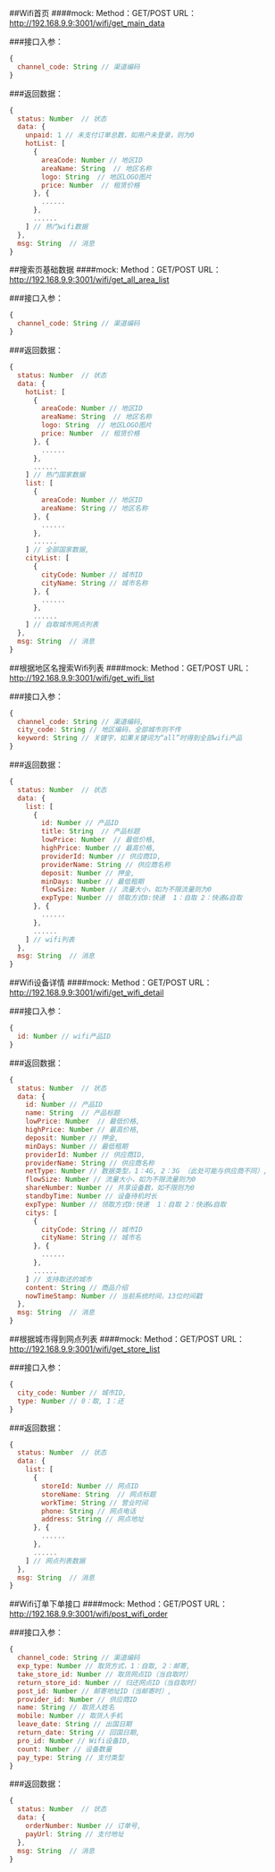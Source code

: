 ##Wifi首页
####mock:
Method：GET/POST
URL：<http://192.168.9.9:3001/wifi/get_main_data>

###接口入参：
```javascript
{
  channel_code: String // 渠道编码
}
```

###返回数据：
```javascript
{
  status: Number  // 状态
  data: {
    unpaid: 1 // 未支付订单总数，如用户未登录，则为0
    hotList: [
      {
        areaCode: Number // 地区ID
        areaName: String  // 地区名称
        logo: String  // 地区LOGO图片
        price: Number  // 租赁价格
      }, {
        ......
      },
      ......
    ] // 热门wifi数据
  },
  msg: String  // 消息
}
```


##搜索页基础数据
####mock:
Method：GET/POST
URL：<http://192.168.9.9:3001/wifi/get_all_area_list>

###接口入参：
```javascript
{
  channel_code: String // 渠道编码
}
```

###返回数据：
```javascript
{
  status: Number  // 状态
  data: {
    hotList: [
      {
        areaCode: Number // 地区ID
        areaName: String  // 地区名称
        logo: String  // 地区LOGO图片
        price: Number  // 租赁价格
      }, {
        ......
      },
      ......
    ] // 热门国家数据
    list: [
      {
        areaCode: Number // 地区ID
        areaName: String // 地区名称
      }, {
        ......
      },
      ......
    ] // 全部国家数据,
    cityList: [
      {
        cityCode: Number // 城市ID
        cityName: String // 城市名称
      }, {
        ......
      },
      ......
    ] // 自取城市网点列表
  },
  msg: String  // 消息
}
```


##根据地区名搜索Wifi列表
####mock:
Method：GET/POST
URL：<http://192.168.9.9:3001/wifi/get_wifi_list>

###接口入参：
```javascript
{
  channel_code: String // 渠道编码,
  city_code: String // 地区编码，全部城市则不传
  keyword: String // 关键字，如果关键词为“all”时得到全部wifi产品
}
```

###返回数据：
```javascript
{
  status: Number  // 状态
  data: {
    list: [
      {
        id: Number // 产品ID
        title: String  // 产品标题
        lowPrice: Number  // 最低价格,
        highPrice: Number // 最高价格,
        providerId: Number // 供应商ID,
        providerName: String // 供应商名称
        deposit: Number // 押金,
        minDays: Number // 最低租期
        flowSize: Number // 流量大小，如为不限流量则为0
        expType: Number // 领取方式0:快递  1：自取 2：快递&自取
      }, {
        ......
      },
      ......
    ] // wifi列表
  },
  msg: String  // 消息
}
```


##Wifi设备详情
####mock:
Method：GET/POST
URL：<http://192.168.9.9:3001/wifi/get_wifi_detail>

###接口入参：
```javascript
{
  id: Number // wifi产品ID
}
```

###返回数据：
```javascript
{
  status: Number  // 状态
  data: {
    id: Number // 产品ID
    name: String  // 产品标题
    lowPrice: Number  // 最低价格,
    highPrice: Number // 最高价格,
    deposit: Number // 押金,
    minDays: Number // 最低租期
    providerId: Number // 供应商ID,
    providerName: String // 供应商名称
    netType: Number // 数据类型，1：4G, 2：3G （此处可能与供应商不同）,
    flowSize: Number // 流量大小，如为不限流量则为0
    shareNumber: Number // 共享设备数，如不限则为0
    standbyTime: Number // 设备待机时长
    expType: Number // 领取方式0:快递  1：自取 2：快递&自取
    citys: [
      {
        cityCode: String // 城市ID
        cityName: String // 城市名
      }, {
        ......
      },
      ......
    ] // 支持取还的城市
    content: String // 商品介绍
    nowTimeStamp: Number // 当前系统时间，13位时间戳
  },
  msg: String  // 消息
}
```


##根据城市得到网点列表
####mock:
Method：GET/POST
URL：<http://192.168.9.9:3001/wifi/get_store_list>

###接口入参：
```javascript
{
  city_code: Number // 城市ID,
  type: Number // 0：取, 1：还
}
```

###返回数据：
```javascript
{
  status: Number  // 状态
  data: {
    list: [
      {
        storeId: Number // 网点ID
        storeName: String  // 网点标题
        workTime: String // 营业时间
        phone: String // 网点电话
        address: String // 网点地址
      }, {
        ......
      },
      ......
    ] // 网点列表数据
  },
  msg: String  // 消息
}
```


##Wifi订单下单接口
####mock:
Method：GET/POST
URL：<http://192.168.9.9:3001/wifi/post_wifi_order>

###接口入参：
```javascript
{
  channel_code: String // 渠道编码
  exp_type: Number // 取货方式，1：自取, 2：邮寄,
  take_store_id: Number // 取货网点ID（当自取时）
  return_store_id: Number // 归还网点ID（当自取时）
  post_id: Number // 邮寄地址ID（当邮寄时）,
  provider_id: Number // 供应商ID
  name: String // 取货人姓名
  mobile: Number // 取货人手机
  leave_date: String // 出国日期
  return_date: String // 回国日期,
  pro_id: Number // Wifi设备ID,
  count: Number // 设备数量
  pay_type: String // 支付类型
}
```

###返回数据：
```javascript
{
  status: Number  // 状态
  data: {
    orderNumber: Number // 订单号,
    payUrl: String // 支付地址
  },
  msg: String  // 消息
}
```
